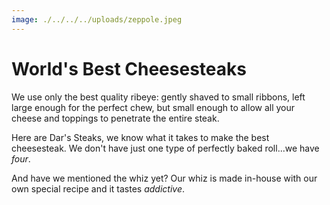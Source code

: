 ```yaml
---
image: ./../../../uploads/zeppole.jpeg
---
```

# World's Best Cheesesteaks

We use only the best quality ribeye: gently shaved to small ribbons, left large enough for the perfect chew, but small enough to allow all your cheese and toppings to penetrate the entire steak.  
  
Here are Dar's Steaks, we know what it takes to make the best cheesesteak.  We don't have just one type of perfectly baked roll...we have *four*.  
  
And have we mentioned the whiz yet?  Our whiz is made in-house with our own special recipe and it tastes *addictive*.

